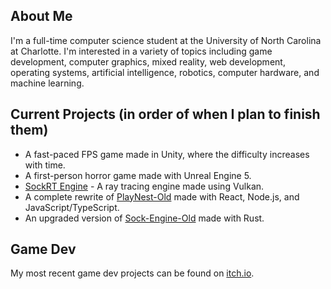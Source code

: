 ## About Me
I'm a full-time computer science student at the University of North Carolina at Charlotte. I'm interested in a variety of topics including game development, computer graphics, mixed reality, web development, operating systems, artificial intelligence, robotics, computer hardware, and machine learning.

## Current Projects (in order of when I plan to finish them)
* A fast-paced FPS game made in Unity, where the difficulty increases with time.
* A first-person horror game made with Unreal Engine 5.
* [SockRT Engine](https://github.com/odesai840/SockRT-Engine) - A ray tracing engine made using Vulkan.
* A complete rewrite of [PlayNest-Old](https://github.com/odesai840/PlayNest-Old) made with React, Node.js, and JavaScript/TypeScript.
* An upgraded version of [Sock-Engine-Old](https://github.com/odesai840/Sock-Engine-Old) made with Rust.

## Game Dev
My most recent game dev projects can be found on [itch.io](https://sock8416.itch.io/).
